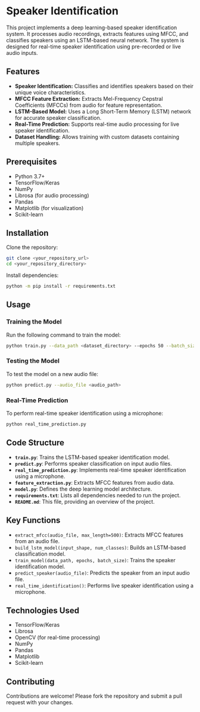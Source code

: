 # Speaker Identification

This project implements a deep learning-based speaker identification system. It processes audio recordings, extracts features using MFCC, and classifies speakers using an LSTM-based neural network. The system is designed for real-time speaker identification using pre-recorded or live audio inputs.

## Features
- **Speaker Identification:** Classifies and identifies speakers based on their unique voice characteristics.
- **MFCC Feature Extraction:** Extracts Mel-Frequency Cepstral Coefficients (MFCCs) from audio for feature representation.
- **LSTM-Based Model:** Uses a Long Short-Term Memory (LSTM) network for accurate speaker classification.
- **Real-Time Prediction:** Supports real-time audio processing for live speaker identification.
- **Dataset Handling:** Allows training with custom datasets containing multiple speakers.

## Prerequisites
- Python 3.7+
- TensorFlow/Keras
- NumPy
- Librosa (for audio processing)
- Pandas
- Matplotlib (for visualization)
- Scikit-learn

## Installation
Clone the repository:
```bash
git clone <your_repository_url>
cd <your_repository_directory>
```
Install dependencies:
```bash
python -m pip install -r requirements.txt
```

## Usage
### Training the Model
Run the following command to train the model:
```bash
python train.py --data_path <dataset_directory> --epochs 50 --batch_size 32
```
### Testing the Model
To test the model on a new audio file:
```bash
python predict.py --audio_file <audio_path>
```
### Real-Time Prediction
To perform real-time speaker identification using a microphone:
```bash
python real_time_prediction.py
```

## Code Structure
- **`train.py`**: Trains the LSTM-based speaker identification model.
- **`predict.py`**: Performs speaker classification on input audio files.
- **`real_time_prediction.py`**: Implements real-time speaker identification using a microphone.
- **`feature_extraction.py`**: Extracts MFCC features from audio data.
- **`model.py`**: Defines the deep learning model architecture.
- **`requirements.txt`**: Lists all dependencies needed to run the project.
- **`README.md`**: This file, providing an overview of the project.

## Key Functions
- `extract_mfcc(audio_file, max_length=500)`: Extracts MFCC features from an audio file.
- `build_lstm_model(input_shape, num_classes)`: Builds an LSTM-based classification model.
- `train_model(data_path, epochs, batch_size)`: Trains the speaker identification model.
- `predict_speaker(audio_file)`: Predicts the speaker from an input audio file.
- `real_time_identification()`: Performs live speaker identification using a microphone.

## Technologies Used
- TensorFlow/Keras
- Librosa
- OpenCV (for real-time processing)
- NumPy
- Pandas
- Matplotlib
- Scikit-learn

## Contributing
Contributions are welcome! Please fork the repository and submit a pull request with your changes.

